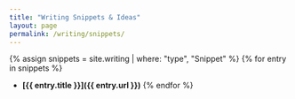 ```yaml
---
title: "Writing Snippets & Ideas"
layout: page
permalink: /writing/snippets/
---
```


{% assign snippets = site.writing | where: "type", "Snippet" %}
{% for entry in snippets %}
- **[{{ entry.title }}]({{ entry.url }})**
{% endfor %}
